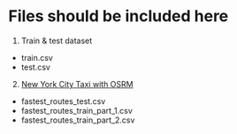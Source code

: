 # Files should be included here

1. Train & test dataset
 - train.csv
 - test.csv
2. [New York City Taxi with OSRM](https://www.kaggle.com/oscarleo/new-york-city-taxi-with-osrm)
 - fastest_routes_test.csv
 - fastest_routes_train_part_1.csv
 - fastest_routes_train_part_2.csv